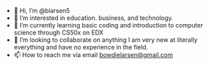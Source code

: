 - 👋 Hi, I’m @blarsen5
- 👀 I’m interested in education. business, and technology.
- 🌱 I’m currently learning basic coding and introduction to computer science through CS50x on EDX
- 💞️ I’m looking to collaborate on anything I am very new at literally everything and have no experience in the field. 
- 📫 How to reach me via email bowdielarsen@gmail.com

<!---
blarsen5/blarsen5 is a ✨ special ✨ repository because its `README.md` (this file) appears on your GitHub profile.
You can click the Preview link to take a look at your changes.
--->
